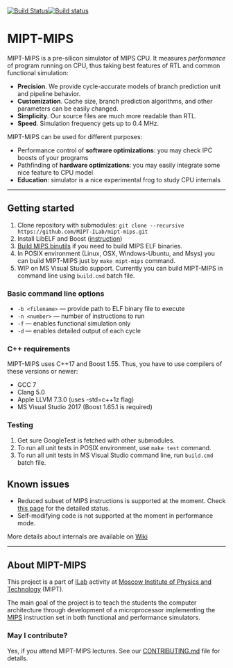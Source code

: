 [![Build Status](https://travis-ci.org/MIPT-ILab/mipt-mips.svg?branch=master)](https://travis-ci.org/MIPT-ILab/mipt-mips)[![Build status](https://ci.appveyor.com/api/projects/status/eungty6us329y8w1/branch/master?svg=true)](https://ci.appveyor.com/project/miptilab/mipt-mips/branch/master)

# MIPT-MIPS

MIPT-MIPS is a pre-silicon simulator of MIPS CPU. It measures _performance_ of program running on CPU, thus taking best features of RTL and common functional simulation:
* **Precision**. We provide cycle-accurate models of branch prediction unit and pipeline behavior.
* **Customization**. Cache size, branch prediction algorithms, and other parameters can be easily changed.
* **Simplicity**. Our source files are much more readable than RTL.
* **Speed**. Simulation frequency gets up to 0.4 MHz.

MIPT-MIPS can be used for different purposes:
* Performance control of **software optimizations**: you may check IPC boosts of your programs
* Pathfinding of **hardware optimizations**: you may easily integrate some nice feature to CPU model
* **Education**: simulator is a nice experimental frog to study CPU internals

----
## Getting started

1. Clone repository with submodules: `git clone --recursive https://github.com/MIPT-ILab/mipt-mips.git`
1. Install LibELF and Boost ([instruction](https://github.com/MIPT-ILab/mipt-mips/wiki/Required-libraries))
1. [Build MIPS binutils](https://github.com/MIPT-ILab/mipt-mips/wiki/MIPS-binutils) if you need to build MIPS ELF binaries.
1. In POSIX environment (Linux, OSX, Windows-Ubuntu, and Msys) you can build MIPT-MIPS just by `make mipt-mips` command.
1. WIP on MS Visual Studio support. Currently you can build MIPT-MIPS in command line using `build.cmd` batch file.

### Basic command line options

* `-b <filename>` — provide path to ELF binary file to execute
* `-n <number>` — number of instructions to run
* `-f` — enables functional simulation only
* `-d` — enables detailed output of each cycle

### C++ requirements

MIPT-MIPS uses C++17 and Boost 1.55. Thus, you have to use compilers of these versions or newer:
* GCC 7
* Clang 5.0
* Apple LLVM 7.3.0 (uses -std=c++1z flag)
* MS Visual Studio 2017 (Boost 1.65.1 is required)

### Testing

1. Get sure GoogleTest is fetched with other submodules.
1. To run all unit tests in POSIX environment, use `make test` command.
1. To run all unit tests in MS Visual Studio command line, run `build.cmd` batch file.

## Known issues
* Reduced subset of MIPS instructions is supported at the moment. Check [this page](https://github.com/MIPT-ILab/mipt-mips/wiki/Supported-MIPS-instructions) for the detailed status.
* Self-modifying code is not supported at the moment in performance mode.

More details about internals are available on [Wiki](https://github.com/MIPT-ILab/mipt-mips/wiki/Home/)

----
## About MIPT-MIPS

This project is a part of [ILab](https://mipt.ru/drec/about/ilab/) activity at [Moscow Institute of Physics and Technology](http://phystech.edu/) (MIPT).

The main goal of the project is to teach the students the computer architecture through development of a microprocessor implementing the [MIPS](http://en.wikipedia.org/wiki/MIPS32) instruction set in both functional and performance simulators.

### May I contribute?

Yes, if you attend MIPT-MIPS lectures. See our [CONTRIBUTING.md](CONTRIBUTING.md) file for details.
